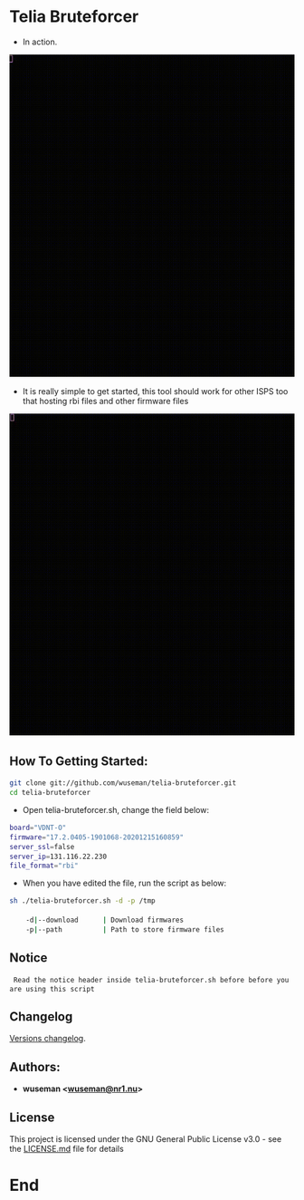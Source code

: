 # Telia Bruteforcer

- In action.

![Screenshot](.previews/telia-bruteforcer.gif)

- It is really simple to get started, this tool should work for other ISPS too that hosting rbi files and other firmware files

![Screenshot](.previews/telia_bruteforcer_howto.gif)

## How To Getting Started:

```sh
git clone git://github.com/wuseman/telia-bruteforcer.git
cd telia-bruteforcer
```

- Open telia-bruteforcer.sh, change the field below:
 
```sh
board="VDNT-O" 
firmware="17.2.0405-1901068-20201215160859"
server_ssl=false
server_ip=131.116.22.230
file_format="rbi"
```

- When you have edited the file, run the script as below:

```sh
sh ./telia-bruteforcer.sh -d -p /tmp 

    -d|--download      | Download firmwares
    -p|--path          | Path to store firmware files

```

## Notice

     Read the notice header inside telia-bruteforcer.sh before before you are using this script

## Changelog

[Versions changelog](CHANGELOG.md).

## Authors:

* **wuseman <wuseman@nr1.nu\>**

## License

This project is licensed under the GNU General Public License v3.0 - see the [LICENSE.md](LICENSE.md) file for details

# End
